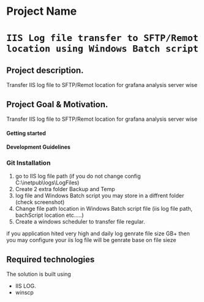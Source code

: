 # Project Name
# ```IIS Log file transfer to SFTP/Remot location using Windows Batch script```

## Project description.  
Transfer IIS log file to SFTP/Remot location for grafana analysis server wise


## Project Goal & Motivation.
Transfer IIS log file to SFTP/Remot location for grafana analysis server wise


#### Getting started
#### Development Guidelines

### Git Installation
1. go to IIS log file path (if you do not change config C:\inetpub\logs\LogFiles\)
2. Create 2 extra folder Backup and Temp
3. log file and Windows Batch script you may store in a diffrent folder  (check screenshot)
4. Change file path location in Windows Batch script file (iis log file path, bachScript location etc.....)
5. Create a windows scheduler to transfer file regular.

if you application hited very high and daily log genrate file size GB+ then you may configure your iis log file will be genrate base on file sieze 



## Required technologies
The solution is built using 
- IIS LOG. 
- winscp


